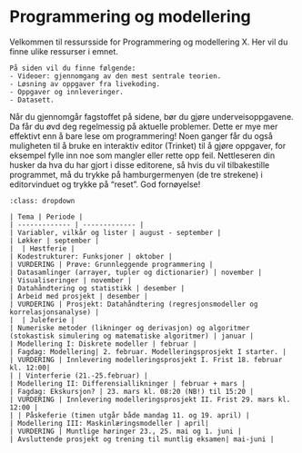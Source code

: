 # Programmering og modellering

Velkommen til ressursside for Programmering og modellering X. Her vil du finne ulike ressurser i emnet.

```{admonition} Innhold
På siden vil du finne følgende:
- Videoer: gjennomgang av den mest sentrale teorien.
- Løsning av oppgaver fra livekoding.
- Oppgaver og innleveringer.
- Datasett.
```
Når du gjennomgår fagstoffet på sidene, bør du gjøre underveisoppgavene. Da får du øvd deg regelmessig på aktuelle problemer. Dette er mye mer effektivt enn å bare lese om programmering! Noen ganger får du også muligheten til å bruke en interaktiv editor (Trinket) til å gjøre oppgaver, for eksempel fylle inn noe som mangler eller rette opp feil. Nettleseren din husker da hva du har gjort i disse editorene, så hvis du vil tilbakestille programmet, må du trykke på hamburgermenyen (de tre strekene) i editorvinduet og trykke på “reset”. God fornøyelse!

```{admonition} Årsplan
:class: dropdown

| Tema | Periode |
| ------------- | ------------- |
| Variabler, vilkår og lister | august - september |
| Løkker | september |
|  | Høstferie |
| Kodestrukturer: Funksjoner | oktober |
| VURDERING | Prøve: Grunnleggende programmering |
| Datasamlinger (arrayer, tupler og dictionarier) | november |
| Visualiseringer | november |
| Datahåndtering og statistikk | desember |
| Arbeid med prosjekt | desember |
| VURDERING | Prosjekt: Datahåndtering (regresjonsmodeller og korrelasjonsanalyse) |
|  | Juleferie |
| Numeriske metoder (likninger og derivasjon) og algoritmer (stokastisk simulering og matematiske algoritmer) | januar |
| Modellering I: Diskrete modeller | februar |
| Fagdag: Modellering| 2. februar. Modelleringsprosjekt I starter. |
| VURDERING | Innlevering modelleringsprosjekt I. Frist 18. februar kl. 12:00|
| | Vinterferie (21.-25.februar) |
| Modellering II: Differensiallikninger | februar + mars |
| Fagdag: Ekskursjon? | 23. mars kl. 08:20 (NB!) til 15:20 |
| VURDERING | Innlevering modelleringsprosjekt II. Frist 29. mars kl. 12:00 |
| | Påskeferie (timen utgår både mandag 11. og 19. april) |
| Modellering III: Maskinlæringsmodeller | april|
| VURDERING | Muntlige høringer 23., 25. mai og 1. juni |
| Avsluttende prosjekt og trening til muntlig eksamen| mai-juni |
```